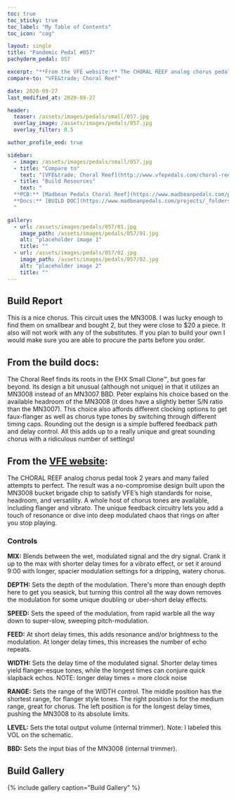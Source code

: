 ```yaml
---
toc: true
toc_sticky: true
toc_label: "My Table of Contents"
toc_icon: "cog"

layout: single
title: "Pandemic Pedal #057"
pachyderm_pedal: 057

excerpt: "**From the VFE website:** The CHORAL REEF analog chorus pedal took 2 years and many failed attempts to perfect. The result was a no-compromise design built upon the MN3008 bucket brigade chip to satisfy VFE’s high standards for noise, headroom, and versatility. A whole host of chorus tones are available, including flanger and vibrato. The unique feedback circuitry lets you add a touch of resonance or dive into deep modulated chaos that rings on after you stop playing."
compare-to: "VFE&trade; Choral Reef"

date: 2020-09-27
last_modified_at: 2020-09-27

header:
  teaser: /assets/images/pedals/small/057.jpg
  overlay_image: /assets/images/pedals/057.jpg
  overlay_filter: 0.5

author_profile_end: true

sidebar:
  - image: /assets/images/pedals/small/057.jpg
  - title: "Compare to"
    text: "[VFE&trade; Choral Reef](http://www.vfepedals.com/choral-reef.html)"
  - title: "Build Resources"
    text: "
  **PCB:** [Madbean Pedals Choral Reef](https://www.madbeanpedals.com/projects/index.html)<br>
  **Docs:** [BUILD DOC](https://www.madbeanpedals.com/projects/_folders/VFE/docs/VFE_ChoralReef.zip)
  "

gallery:
  - url: /assets/images/pedals/057/01.jpg
    image_path: /assets/images/pedals/057/01.jpg
    alt: "placeholder image 1"
    title: ""
  - url: /assets/images/pedals/057/02.jpg
    image_path: /assets/images/pedals/057/02.jpg
    alt: "placeholder image 2"
    title: ""
---
```


## Build Report ##

This is a nice chorus. This circuit uses the MN3008. I was lucky enough to find them on smallbear and bought 2, but they were close to $20 a piece. It also will not work with any of the substitutes. If you plan to build your own I would make sure you are able to procure the parts before you order.

## From the build docs:

The Choral Reef finds its roots in the EHX Small Clone&trade;, but goes far beyond. Its design a bit unusual (although not unique) in that it utilizes an MN3008 instead of an MN3007 BBD. Peter explains his choice based on the available headroom of the MN3008 (it does have a slightly better S/N ratio than the MN3007). This choice also affords different clocking options to get faux-flanger as well as chorus type tones by switching through different timing caps. Rounding out the design is a simple buffered feedback path and delay control. All this adds up to a really unique and great sounding chorus with a ridiculous number of settings!

## From the [VFE website](http://www.vfepedals.com/choral-reef.html):

The CHORAL REEF analog chorus pedal took 2 years and many failed attempts to perfect. The result was a no-compromise design built upon the MN3008 bucket brigade chip to satisfy VFE’s high standards for noise, headroom, and versatility. A whole host of chorus tones are available, including flanger and vibrato. The unique feedback circuitry lets you add a touch of resonance or dive into deep modulated chaos that rings on after you stop playing.

### Controls

**MIX:** Blends between the wet, modulated signal and the dry signal. Crank it up to the max with shorter delay times for a vibrato effect, or set it around 9:00 with longer, spacier modulation settings for a dripping, watery chorus.

**DEPTH:** Sets the depth of the modulation. There's more than enough depth here to get you seasick, but turning this control all the way down removes the modulation for some unique doubling or uber-short delay effects.

**SPEED:** Sets the speed of the modulation, from rapid warble all the way down to super-slow, sweeping pitch-modulation.

**FEED:** At short delay times, this adds resonance and/or brightness to the modulation. At longer delay times, this increases the number of echo repeats.

**WIDTH:** Sets the delay time of the modulated signal. Shorter delay times yield flanger-esque tones, while the longest times can conjure quick slapback echos. NOTE: longer delay times = more clock noise

**RANGE:** Sets the range of the WIDTH control. The middle position has the shortest range, for flanger style tones. The right position is for the medium range, great for chorus. The left position is for the longest delay times, pushing the MN3008 to its absolute limits.

**LEVEL:** Sets the total output volume (internal trimmer). Note: I labeled this VOL on the schematic.

**BBD:** Sets the input bias of the MN3008 (internal trimmer).

## Build Gallery ##

{% include gallery caption="Build Gallery" %}